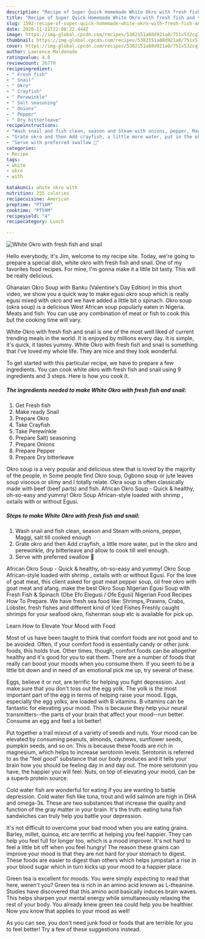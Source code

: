 ```yaml
---
description: "Recipe of Super Quick Homemade White Okro with fresh fish and snail"
title: "Recipe of Super Quick Homemade White Okro with fresh fish and snail"
slug: 1592-recipe-of-super-quick-homemade-white-okro-with-fresh-fish-and-snail
date: 2020-11-21T22:08:22.444Z
image: https://img-global.cpcdn.com/recipes/5382151a88d921a0/751x532cq70/white-okro-with-fresh-fish-and-snail-recipe-main-photo.jpg
thumbnail: https://img-global.cpcdn.com/recipes/5382151a88d921a0/751x532cq70/white-okro-with-fresh-fish-and-snail-recipe-main-photo.jpg
cover: https://img-global.cpcdn.com/recipes/5382151a88d921a0/751x532cq70/white-okro-with-fresh-fish-and-snail-recipe-main-photo.jpg
author: Lawrence Maldonado
ratingvalue: 4.8
reviewcount: 26770
recipeingredient:
- " Fresh fish"
- " Snail"
- " Okro"
- " Crayfish"
- " Perewinkle"
- " Salt seasoning"
- " Onions"
- " Pepper"
- " Dry bitterleave"
recipeinstructions:
- "Wash snail and fish clean, season and Steam with onions, pepper, Maggi, salt till cooked enough"
- "Grate okro and then Add crayfish, a little more water, put in the okro and perewinkle, dry bitterleave and allow to cook till well enough."
- "Serve with preferred swallow 💃"
categories:
- Recipe
tags:
- white
- okro
- with

katakunci: white okro with 
nutrition: 255 calories
recipecuisine: American
preptime: "PT16M"
cooktime: "PT59M"
recipeyield: "4"
recipecategory: Lunch

---
```



![White Okro with fresh fish and snail](https://img-global.cpcdn.com/recipes/5382151a88d921a0/751x532cq70/white-okro-with-fresh-fish-and-snail-recipe-main-photo.jpg)

Hello everybody, it's Jim, welcome to my recipe site. Today, we're going to prepare a special dish, white okro with fresh fish and snail. One of my favorites food recipes. For mine, I'm gonna make it a little bit tasty. This will be really delicious.

Ghanaian Okro Soup with Banku (Valentine&#39;s Day Edition) In this short video, we show you a quick way to make egusi okro soup which is really egusi mixed with okro and we have added a little bit o spinach. Okro soup (okra soup) is a delicious West African soup popularly eaten in Nigeria. Meats and fish: You can use any combination of meat or fish to cook this but the cooking time will vary.

White Okro with fresh fish and snail is one of the most well liked of current trending meals in the world. It is enjoyed by millions every day. It is simple, it's quick, it tastes yummy. White Okro with fresh fish and snail is something that I've loved my whole life. They are nice and they look wonderful.


To get started with this particular recipe, we have to prepare a few ingredients. You can cook white okro with fresh fish and snail using 9 ingredients and 3 steps. Here is how you cook it.

<!--inarticleads1-->

##### The ingredients needed to make White Okro with fresh fish and snail:

1. Get  Fresh fish
1. Make ready  Snail
1. Prepare  Okro
1. Take  Crayfish
1. Take  Perewinkle
1. Prepare  Salt) seasoning
1. Prepare  Onions
1. Prepare  Pepper
1. Prepare  Dry bitterleave


Okro soup is a very popular and delicious stew that is loved by the majority of the people, in Some people find Okro soup, Ogbono soup or jute leaves soup viscous or slimy and I totally relate. Okra soup is often classically made with beef (beef parts) and fish. African Okro Soup - Quick &amp; healthy, oh-so-easy and yummy! Okro Soup African-style loaded with shrimp , oxtails with or without Egusi. 

<!--inarticleads2-->

##### Steps to make White Okro with fresh fish and snail:

1. Wash snail and fish clean, season and Steam with onions, pepper, Maggi, salt till cooked enough
1. Grate okro and then Add crayfish, a little more water, put in the okro and perewinkle, dry bitterleave and allow to cook till well enough.
1. Serve with preferred swallow 💃


African Okro Soup - Quick &amp; healthy, oh-so-easy and yummy! Okro Soup African-style loaded with shrimp , oxtails with or without Egusi. For the love of goat meat, this client asked for goat meat pepper soup, oil free okro with goat meat and afang. make the best Okro Soup Nigerian Egusi Soup with Fresh Fish &amp; Spinach (Obe Efo Elegusi / Ofe Egusi) Nigerian Food Recipes How To Prepare. We have fresh sea food like: Shrimps, Prawns, Crabs, Lobster, fresh fishes and different kind of Iced Fishes Freshly caught shrimps for your seafood okro, fisherman soup etc is available for pick up. 

Learn How to Elevate Your Mood with Food


Most of us have been taught to think that comfort foods are not good and to be avoided. Often, if your comfort food is essentially candy or other junk foods, this holds true. Other times, though, comfort foods can be altogether healthy and it's good for you to eat them. There are a number of foods that really can boost your moods when you consume them. If you seem to be a little bit down and in need of an emotional pick me up, try several of these.

Eggs, believe it or not, are terrific for helping you fight depression. Just make sure that you don't toss out the egg yolk. The yolk is the most important part of the egg in terms of helping raise your mood. Eggs, especially the egg yolks, are loaded with B vitamins. B vitamins can be fantastic for elevating your mood. This is because they help your neural transmitters--the parts of your brain that affect your mood--run better. Consume an egg and feel a lot better!

Put together a trail mixout of a variety of seeds and nuts. Your mood can be elevated by consuming peanuts, almonds, cashews, sunflower seeds, pumpkin seeds, and so on. This is because these foods are rich in magnesium, which helps to increase serotonin levels. Serotonin is referred to as the "feel good" substance that our body produces and it tells your brain how you should be feeling day in and day out. The more serotonin you have, the happier you will feel. Nuts, on top of elevating your mood, can be a superb protein source.

Cold water fish are wonderful for eating if you are wanting to battle depression. Cold water fish like tuna, trout and wild salmon are high in DHA and omega-3s. These are two substances that increase the quality and function of the gray matter in your brain. It's the truth: eating tuna fish sandwiches can truly help you battle your depression. 

It's not difficult to overcome your bad mood when you are eating grains. Barley, millet, quinoa, etc are terrific at helping you feel happier. They can help you feel full for longer too, which is a mood improver. It's not hard to feel a little bit off when you feel hungry! The reason these grains can improve your mood is that they are not hard for your stomach to digest. These foods are easier to digest than others which helps jumpstart a rise in your blood sugar which in turn kicks up your mood to a happier place.

Green tea is excellent for moods. You were simply expecting to read that here, weren't you? Green tea is rich in an amino acid known as L-theanine. Studies have discovered that this amino acid basically induces brain waves. This helps sharpen your mental energy while simultaneously relaxing the rest of your body. You already knew green tea could help you be healthier. Now you know that applies to your mood as well!

As you can see, you don't need junk food or foods that are terrible for you to feel better! Try  a few  of  these  suggestions  instead.

